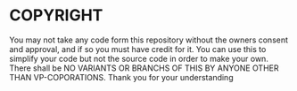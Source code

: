 # COPYRIGHT
You may not take any code form this repository without the owners consent and approval, and if so you must have credit for it. You can use this to simplify your code but not the source code in order to make your own. There shall be NO VARIANTS OR BRANCHS OF THIS BY ANYONE OTHER THAN VP-COPORATIONS. Thank you for your understanding
